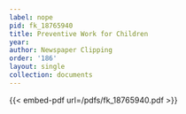 ```yaml
---
label: nope
pid: fk_18765940
title: Preventive Work for Children
year:
author: Newspaper Clipping
order: '186'
layout: single
collection: documents
---
```



{{< embed-pdf url=/pdfs/fk_18765940.pdf >}}
